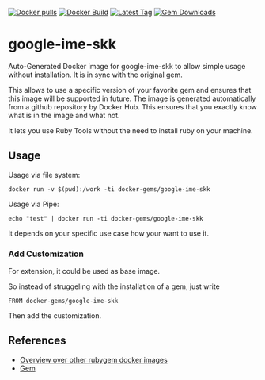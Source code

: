 [![Docker pulls](https://img.shields.io/docker/pulls/rubygem/google-ime-skk.svg)](https://hub.docker.com/r/rubygem/google-ime-skk/)
[![Docker Build](https://img.shields.io/docker/automated/rubygem/google-ime-skk.svg)](https://hub.docker.com/r/rubygem/google-ime-skk/)
[![Latest Tag](https://img.shields.io/github/tag/docker-rubygem/google-ime-skk.svg)](https://hub.docker.com/r/rubygem/google-ime-skk/)
[![Gem Downloads](https://img.shields.io/gem/dt/google-ime-skk.svg)](https://rubygems.org/gems/google-ime-skk/)
# google-ime-skk

Auto-Generated Docker image for google-ime-skk to allow simple usage without installation.
It is in sync with the original gem.

This allows to use a specific version of your favorite gem and ensures that this image will be supported in future.
The image is generated automatically from a github repository by Docker Hub.
This ensures that you exactly know what is in the image and what not.

It lets you use Ruby Tools without the need to install ruby on your machine.

## Usage

Usage via file system:

`docker run -v $(pwd):/work -ti docker-gems/google-ime-skk`

Usage via Pipe:

`echo "test" | docker run -ti docker-gems/google-ime-skk`

It depends on your specific use case how your want to use it.

### Add Customization

For extension, it could be used as base image.

So instead of struggeling with the installation of a gem, just write

`FROM docker-gems/google-ime-skk`

Then add the customization.

## References

 - [Overview over other rubygem docker images](https://github.com/thinkbot/docker-rubygem)
 - [Gem](https://rubygems.org/gems/google-ime-skk/)
